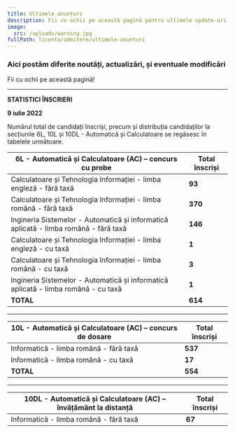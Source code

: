 ```yaml
---
title: Ultimele anunțuri
description: Fii cu ochii pe această pagină pentru ultimele update-uri!
image:
  src: /uploads/warning.jpg
fullPath: licenta/admitere/ultimele-anunturi
---
```

### Aici postăm diferite noutăți, actualizări, și eventuale modificări

Fii cu ochii pe această pagină!

- - -

**STATISTICI ÎNSCRIERI**

**9 iulie 2022**

Numărul total de candidați înscriși, precum și distribuția candidaților la secțiunile 6L, 10L și 10DL - Automatică și Calculatoare se regăsesc în tabelele următoare. 

|**6L - Automatică și Calculatoare (AC) – concurs cu probe**                          | **Total înscriși** |
| ------------------------------------------------------------------------------------ | ------------------ |
| Calculatoare și Tehnologia Informației - limba engleză - fără taxă                   | **93**             |
| Calculatoare și Tehnologia Informației - limba română - fără taxă                    | **370**            |
| Ingineria Sistemelor - Automatică și informatică aplicată - limba română - fără taxă | **146**            |
| Calculatoare și Tehnologia Informației - limba engleză - cu taxă                     | **1**              |
| Calculatoare și Tehnologia Informației - limba română - cu taxă                      | **3**              |
| Ingineria Sistemelor - Automatică și informatică aplicată - limba română - cu taxă   | **1**              |
| **TOTAL**                                                                            | **614**            |

- - -



| **10L - Automatică și Calculatoare (AC) – concurs de dosare** | **Total înscriși** |
| ------------------------------------------------------------- | ------------------ |
| Informatică - limba română - fără taxă                        | **537**            |
| Informatică - limba română - cu taxă                          | **17**             |
| **TOTAL**                                                     | **554**            |

---

| 10DL -   Automatică și Calculatoare (AC) – învățământ la distanță | **Total înscriși** |
| ----------------------------------------------------------------- | ------------------ |
| Informatică -   limba română - fără taxă                          | **67**             |
